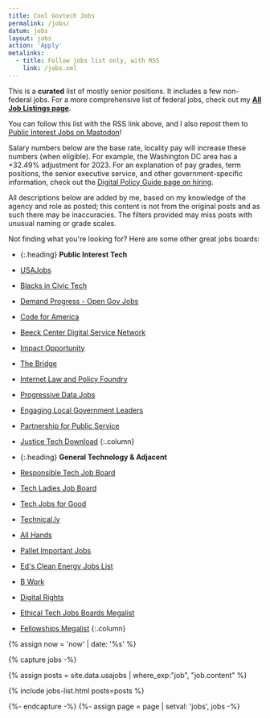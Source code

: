 ```yaml
---
title: Cool Govtech Jobs
permalink: /jobs/
datum: jobs
layout: jobs
action: 'Apply'
metalinks:
  - title: Follow jobs list only, with RSS
    link: /jobs.xml
---
```

This is a **curated** list of mostly senior positions. It includes a few non-federal jobs. For a more comprehensive list of federal jobs, check out my **[All Job Listings page](/jobs/usajobs/)**.

You can follow this list with the RSS link above, and I also repost them to <a href="https://mastodon.publicinterest.town/@jobs">Public Interest Jobs on Mastodon</a>!

Salary numbers below are the base rate, locality pay will increase these numbers (when eligible). For example, the Washington DC area has a +32.49% adjustment for 2023. For an explanation of pay grades, term positions, the senior executive service, and other government-specific information, check out the [Digital Policy Guide page on hiring](https://digitalpolicy.us/policies/hiring/).

All descriptions below are added by me, based on my knowledge of the agency and role as posted; this content is not from the original posts and as such there may be inaccuracies. The filters provided may miss posts with unusual naming or grade scales.

Not finding what you're looking for? Here are some other great jobs boards:

* {:.heading} **Public Interest Tech**
* [USAJobs](https://www.usajobs.gov/)
* [Blacks in Civic Tech](https://jobs.blacksincivictech.org/)
* [Demand Progress - Open Gov Jobs](https://twitter.com/opengovjobs)
* [Code for America](https://civictechjobs.codeforamerica.org/)
* [Beeck Center Digital Service Network](https://airtable.com/shr94eNIRwETYYH4V/tbllb0ep4vRowx2Uj/viwJGUwYMfzsf5qGr)
* [Impact Opportunity](https://impactopportunity.org/jobs/)
* [The Bridge](https://jobs.thebridgework.com/)
* [Internet Law and Policy Foundry](https://www.ilpfoundry.us/jobs/)
* [Progressive Data Jobs](https://www.progressivedatajobs.org/job-postings/)
* [Engaging Local Government Leaders](https://elgljobs.com/)
* [Partnership for Public Service](https://gogovernment.org/fellowship/ipa-talent-exchange-program/#candidate)
* [Justice Tech Download](https://www.justicetech.download/)
{:.column}


* {:.heading} **General Technology & Adjacent**
* [Responsible Tech Job Board](https://alltechishuman.org/responsible-tech-job-board)
* [Tech Ladies Job Board](https://members.hiretechladies.com/jobs)
* [Tech Jobs for Good](https://techjobsforgood.com/)
* [Technical.ly](https://technical.ly/jobs/)
* [All Hands](https://jobs.all-hands.us/jobs)
* [Pallet Important Jobs](https://important-jobs.pallet.com/jobs)
* [Ed's Clean Energy Jobs List](https://edsjobslist.com/)
* [B Work](https://www.bwork.com/candidate/job_search/quick/results?sort_field=post_date&sort_dir=desc)
* [Digital Rights](https://www.digitalrights.community/job-board)
* [Ethical Tech Jobs Boards Megalist](https://docs.google.com/spreadsheets/d/1dFVoF6f9VU5pjaGhyyvQaBN0n6ae-iLCtlvsO1N2jhA/edit#gid=0)
* [Fellowships Megalist](https://docs.google.com/spreadsheets/d/1VpYIEC7MhA_6VVORk5S9CDuccx_tEvFVefeDTilenXQ/edit#gid=0)
{:.column}

{% assign now = 'now' | date: '%s' %}

{% capture jobs -%}

{% assign posts = site.data.usajobs | where_exp:"job", "job.content" %}

{% include jobs-list.html posts=posts %}

{%- endcapture -%}
{%- assign page = page | setval: 'jobs', jobs -%}
